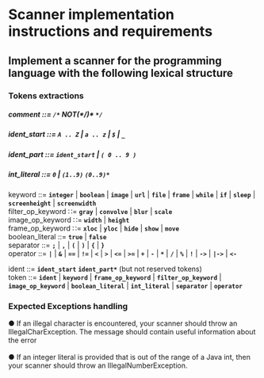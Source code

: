 # Scanner implementation instructions and requirements

## Implement a scanner for the programming language with the following lexical structure

### Tokens extractions
##### comment ::=   **`/*`**  NOT(\*/)\*  **`*/`** <br>
##### ident_start ::=  **`A .. Z`** | **`a .. z`** | **`$`** | **`_`** <br>
##### ident_part ::= **`ident_start`** | **`( 0 .. 9 )`** <br>
##### int_literal ::= **`0`** | **`(1..9)`** **`(0..9)*`** <br>
keyword ::= **`integer`** | **`boolean`** | **`image`** | **`url`** | **`file`** | **`frame`** | **`while`** | **`if`** | **`sleep`** | **`screenheight`** | **`screenwidth`** <br> 
filter_op_keyword ∷= **`gray`** | **`convolve`** | **`blur`** | **`scale`** <br>
image_op_keyword ∷= **`width`** | **`height`** <br>
frame_op_keyword ∷= **`xloc`** | **`yloc`** | **`hide`** | **`show`** | **`move`** <br>
boolean_literal ::= **`true`** | **`false`** <br>
separator ::= **`;`** | **`,`** | **`(`** | **`)`** | **`{`** | **`}`** <br>
operator ::=   	**`|`** | **`&`** | **`==`** | **`!=`** | **`<`** | **`>`** | **`<=`** | **`>=`** | **`+`** | **`-`** | **`*`** | **`/`** | **`%`** | **`!`** | **`->`** | **`|->`** | **`<-`** <br>

ident ::= **`ident_start`**  **`ident_part*`**    (but not reserved tokens)<br>
token ::= **`ident`** | **`keyword`** | **`frame_op_keyword`** | **`filter_op_keyword`** | **`image_op_keyword`** | **`boolean_literal`** | **`int_literal`** | **`separator`** | **`operator`** <br>

### Expected Exceptions handling 
● If an illegal character is encountered, your scanner should throw an IllegalCharException. The message should contain useful information about the error<br>  
● If an integer literal is provided that is out of the range of a Java int, then your scanner should throw an IllegalNumberException.
